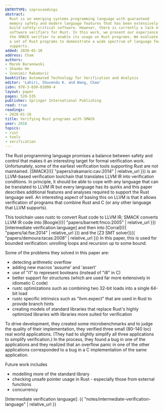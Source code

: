 ```yaml
---
ENTRYTYPE: inproceedings
abstract:
  Rust is an emerging systems programming language with guaranteed
  memory safety and modern language features that has been extensively adopted to
  build safety-critical software. However, there is currently a lack of automated
  software verifiers for Rust. In this work, we present our experience extending
  the SMACK verifier to enable its usage on Rust programs. We evaluate SMACK on
  a set of Rust programs to demonstrate a wide spectrum of language features it
  supports.
added: 2020-01-10
address: Cham
authors:
- Marek Baranowski
- Shaobo He
- Zvonimir Rakamarić
booktitle: Automated Technology for Verification and Analysis
editor: 'Lahiri, Shuvendu K. and Wang, Chao'
isbn: 978-3-030-01090-4
layout: paper
pages: 528-535
publisher: Springer International Publishing
read: true
readings:
- 2020-01-16
title: Verifying Rust programs with SMACK
year: 2018
topics:
- rust
- tools
- verification
---
```


The Rust programming language promises a balance between safety
and control that makes it an interesting target for
formal verification work.
Unfortunately, some of the earliest verification tools supporting
Rust are not maintained.
[SMACK]({{ "papers/rakamaric:cav:2014" | relative_url }})
is an LLVM-based verification toolchain that translates LLVM IR
into verification conditions.
In principle, it should be able to cope with any language that
can be translated to LLVM IR but every language has its quirks
and this paper describes additional features and analyses required
to support the Rust language well.
An interesting aspect of basing this on LLVM is that
it allows verification of programs that combine Rust and C
(or any other language that LLVM supports).

This toolchain uses rustc to convert Rust code to LLVM IR;
SMACK converts LLVM IR code
into [Boogie]({{ "papers/barnett:fmco:2005" | relative_url }})
[intermediate verification language]
and then into [Corral]({{ "papers/lal:fse:2014" | relative_url }})
and the [Z3 SMT solver]({{ "papers/demoura:tacas:2008" | relative_url }})
In this paper, this is used for bounded verification: unrolling loops and recursion up to some bound.



Some of the problems they solved in this paper are:

- detecting arithmetic overflow
- adding new macros 'assume' and 'assert'
- use of "i1" to represent booleans (instead of "i8" in C)
- better support for structures (which are used far more 
  extensively in idiomatic C code)
- rustc optimizations such as combining two 32-bit loads into
  a single 64-bit load
- rustc specific intrinsics such as "llvm.expect" that are
  used in Rust to provide branch hints
- creating models of standard libraries that replace Rust's
  highly optimized libraries with libraries more suited for
  verification
  
To drive development, they created some microbenchmarks
and to judge the quality of their implementation, they
verified three small (80–140 loc) real world applications.
(They had to slightly simplify all three applications
to simplify verification.)
In the process, they found a bug in one of the applications
and they realized that an overflow panic in one of the
other applications corresponded to a bug in a C implementation
of the same application.

Future work includes

- modelling more of the standard library
- checking unsafe pointer usage in Rust - especially those
  from external functions
- concurrency

[Intermediate verification language]: {{ "notes/intermediate-verification-language" | relative_url }}
